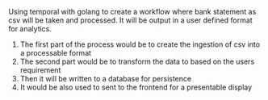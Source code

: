 Using temporal with golang to create a workflow where bank statement as csv will be taken and processed. It will be output in a user defined format for analytics.

1. The first part of the process would be to create the ingestion of csv into a processable format
2. The second part would be to transform the data to based on the users requirement
3. Then it will be written to a database for persistence
4. It would be also used to sent to the frontend for a presentable display
